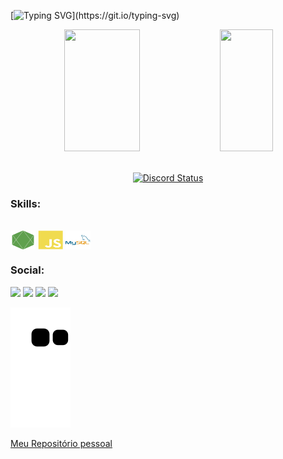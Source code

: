 [![Typing SVG](https://readme-typing-svg.herokuapp.com/?center=true&vCenter=true&width=1000&color=ba60ff&lines=Olá,+bem-vindo+ao+meu+repositório!;Back-end+developer.)](https://git.io/typing-svg)

<div align="center">  
  <img width="49%" height="195px" src="https://github-readme-stats.vercel.app/api?username=KauaAmaroPires&show_icons=true&count_private=true&hide_border=true&title_color=ba60ff&icon_color=ba60ff&text_color=c9d1d9&bg_color=0d1117"/> 
  <img width="41%" height="195px" src="https://github-readme-stats.vercel.app/api/top-langs/?username=KauaAmaroPires&layout=compact&hide_border=true&title_color=ba60ff&text_color=ba60ff&bg_color=0d1117"/>
</div>

<p align="center"><br>
    <a href="https://discord.com/users/399006422253436949" target="_blank">
      <img width="45%" src="https://lanyard.cnrad.dev/api/399006422253436949?bg=151515&borderRadius=5px" alt="Discord Status"/>
    </a>
    
 ### Skills:

<div style="display: inline_block"><br>
  <img align="center" alt="NodeJS" height="30" width="40" src="https://raw.githubusercontent.com/devicons/devicon/master/icons/nodejs/nodejs-plain.svg">
  <img align="center" alt="Javascript" height="30" width="40" src="https://raw.githubusercontent.com/devicons/devicon/master/icons/javascript/javascript-plain.svg">
  <img align="center" alt="MySQL" height="30" width="40" src="https://raw.githubusercontent.com/devicons/devicon/master/icons/mysql/mysql-original-wordmark.svg">
</div>
  
 ### Social:
 
<div> 
  <a href="https://www.youtube.com/channel/UCYxhREEiWs2ByU0ezOhDKJw" target="_blank"><img src="https://img.shields.io/badge/YouTube-FF0000?style=for-the-badge&logo=youtube&logoColor=white" target="_blank"></a>
  <a href="https://instagram.com/kauaamaropires" target="_blank"><img src="https://img.shields.io/badge/-Instagram-%23E4405F?style=for-the-badge&logo=instagram&logoColor=white" target="_blank"></a>
 	<a href="https://www.twitch.tv/kalzin_tv" target="_blank"><img src="https://img.shields.io/badge/Twitch-9146FF?style=for-the-badge&logo=twitch&logoColor=white" target="_blank"></a>
 <a href="https://discord.com/users/399006422253436949" target="_blank"><img src="https://img.shields.io/badge/Discord-7289DA?style=for-the-badge&logo=discord&logoColor=white" target="_blank"></a>
  
  ![Snake animation](https://github.com/KauaAmaroPires/KauaAmaroPires/blob/output/github-contribution-grid-snake.svg)
 
</div>

[Meu Repositório pessoal](https://github.com/KauaAmaroPires)
